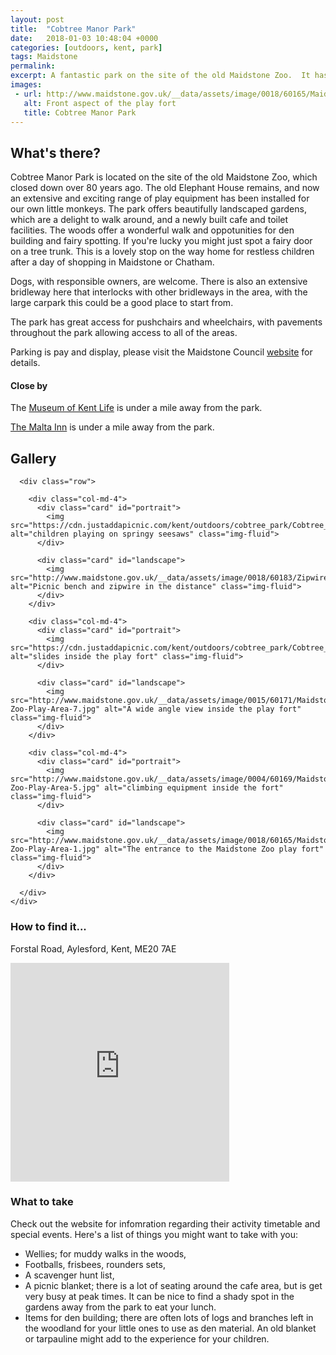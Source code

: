 ```yaml
---
layout: post
title:  "Cobtree Manor Park"
date:   2018-01-03 10:48:04 +0000
categories: [outdoors, kent, park]
tags: Maidstone
permalink: 
excerpt: A fantastic park on the site of the old Maidstone Zoo.  It has a great range of play equipment, a cafe with toilets and lovely walks through the gardens and woodland.
images:
 - url: http://www.maidstone.gov.uk/__data/assets/image/0018/60165/Maidstone-Zoo-Play-Area-1.jpg
   alt: Front aspect of the play fort
   title: Cobtree Manor Park
---
```


## What's there?
Cobtree Manor Park is located on the site of the old Maidstone Zoo, which closed down over 80 years ago. The old Elephant House remains, and now an extensive and exciting range of play equipment has been installed for our own little monkeys. The park offers beautifully landscaped gardens, which are a delight to walk around, and a newly built cafe and toilet facilities. The woods offer a wonderful walk and oppotunities for den building and fairy spotting.  If you're lucky you might just spot a fairy door on a tree trunk. This is a lovely stop on the way home for restless children after a day of shopping in Maidstone or Chatham.

Dogs, with responsible owners, are welcome.  There is also an extensive bridleway here that interlocks with other bridleways in the area, with the large carpark this could be a good place to start from.

The park has great access for pushchairs and wheelchairs, with pavements throughout the park allowing access to all of the areas.

Parking is pay and display, please visit the Maidstone Council [website](http://www.maidstone.gov.uk/residents/parks-and-play-areas/cobtree) for details.

#### Close by

The [Museum of Kent Life](https://kentlife.org.uk/) is under a mile away from the park. 

[The Malta Inn](http://www.beefeater.co.uk/steak-restaurant/Kent/Malta-Inn-Maidstone.html) is under a mile away from the park.

## Gallery

<div class="container">

      <div class="row">

        <div class="col-md-4">
          <div class="card" id="portrait">
            <img src="https://cdn.justaddapicnic.com/kent/outdoors/cobtree_park/Cobtree_2.jpg" alt="children playing on springy seesaws" class="img-fluid">
          </div>

          <div class="card" id="landscape">
            <img src="http://www.maidstone.gov.uk/__data/assets/image/0018/60183/Zipwire.jpg" alt="Picnic bench and zipwire in the distance" class="img-fluid">
          </div>
        </div>

        <div class="col-md-4">
          <div class="card" id="portrait">
            <img src="https://cdn.justaddapicnic.com/kent/outdoors/cobtree_park/Cobtree_3.jpg" alt="slides inside the play fort" class="img-fluid">
          </div>

          <div class="card" id="landscape">
            <img src="http://www.maidstone.gov.uk/__data/assets/image/0015/60171/Maidstone-Zoo-Play-Area-7.jpg" alt="A wide angle view inside the play fort" class="img-fluid">
          </div>
        </div>

        <div class="col-md-4">
          <div class="card" id="portrait">
            <img src="http://www.maidstone.gov.uk/__data/assets/image/0004/60169/Maidstone-Zoo-Play-Area-5.jpg" alt="climbing equipment inside the fort" class="img-fluid">
          </div>

          <div class="card" id="landscape">
            <img src="http://www.maidstone.gov.uk/__data/assets/image/0018/60165/Maidstone-Zoo-Play-Area-1.jpg" alt="The entrance to the Maidstone Zoo play fort" class="img-fluid">
          </div>
        </div>
        
      </div>      
    </div>


### How to find it...
Forstal Road, Aylesford, Kent, ME20 7AE

<iframe src="https://www.google.com/maps/embed?pb=!1m18!1m12!1m3!1d2494.5774765864044!2d0.49785565163096046!3d51.30049917950151!2m3!1f0!2f0!3f0!3m2!1i1024!2i768!4f13.1!3m3!1m2!1s0x47df33aa4cfcb877%3A0x769819ae220a965f!2sCobtree!5e0!3m2!1sen!2suk!4v1511256786384" width="350" height="350" frameborder="0" style="border:0" allowfullscreen></iframe>

### What to take
Check out the website for infomration regarding their activity timetable and special events.
Here's a list of things you might want to take with you:
* Wellies; for muddy walks in the woods,
* Footballs, frisbees, rounders sets, 
* A scavenger hunt list, 
* A picnic blanket; there is a lot of seating around the cafe area, but is get very busy at peak times.  It can be nice to find a shady spot in the gardens away from the park to eat your lunch.
* Items for den building; there are often lots of logs and branches left in the woodland for your little ones to use as den material.  An old blanket or tarpauline might add to the experience for your children.

